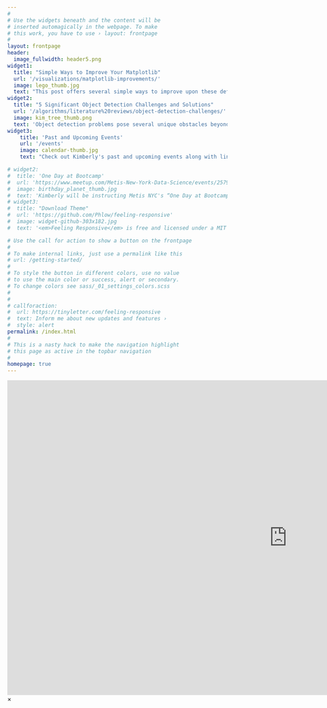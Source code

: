 ```yaml
---
#
# Use the widgets beneath and the content will be
# inserted automagically in the webpage. To make
# this work, you have to use › layout: frontpage
#
layout: frontpage
header:
  image_fullwidth: header5.png
widget1:
  title: "Simple Ways to Improve Your Matplotlib"
  url: '/visualizations/matplotlib-improvements/'
  image: lego_thumb.jpg
  text: "This post offers several simple ways to improve upon these defaults and help spruce up basic Matplotlib visualizations."
widget2:
  title: "5 Significant Object Detection Challenges and Solutions"
  url: '/algorithms/literature%20reviews/object-detection-challenges/'
  image: kim_tree_thumb.png
  text: 'Object detection problems pose several unique obstacles beyond what is required for image classification.  Five such challenges are reviewed in this post along with researchers' efforts to overcome these complications.'
widget3:
    title: 'Past and Upcoming Events'
    url: '/events'
    image: calendar-thumb.jpg
    text: "Check out Kimberly's past and upcoming events along with links to conference materials and meeting recaps."

# widget2:
#  title: 'One Day at Bootcamp'
#  url: 'https://www.meetup.com/Metis-New-York-Data-Science/events/257900190/'
#  image: birthday_planet_thumb.jpg
#  text: 'Kimberly will be instructing Metis NYC's “One Day at Bootcamp” on January 26th to give participants a chance to see what the experience is really like!  Attendees will receive free, interactive training in Python, focusing on Pandas and SciKit Learn.'
# widget3:
#  title: "Download Theme"
#  url: 'https://github.com/Phlow/feeling-responsive'
#  image: widget-github-303x182.jpg
#  text: '<em>Feeling Responsive</em> is free and licensed under a MIT License. Make it your own and start building. Grab the <a href="https://github.com/Phlow/feeling-responsive/tree/bare-bones-version">Bare-Bones-Version</a> for a fresh start or learn how to use it with the <a href="https://github.com/Phlow/feeling-responsive/tree/gh-pages">education-version</a> with sample posts and images. Then tell me via Twitter <a href="http://twitter.com/phlow">@phlow</a>.'

# Use the call for action to show a button on the frontpage
#
# To make internal links, just use a permalink like this
# url: /getting-started/
#
# To style the button in different colors, use no value
# to use the main color or success, alert or secondary.
# To change colors see sass/_01_settings_colors.scss
#
#
# callforaction:
#  url: https://tinyletter.com/feeling-responsive
#  text: Inform me about new updates and features ›
#  style: alert
permalink: /index.html
#
# This is a nasty hack to make the navigation highlight
# this page as active in the topbar navigation
#
homepage: true
---
```



<div id="videoModal" class="reveal-modal large" data-reveal="">
   <div class="flex-video widescreen vimeo" style="display: block;">
     <iframe width="1280" height="720" src="https://www.youtube.com/embed/3b5zCFSmVvU" frameborder="0" allowfullscreen></iframe>
   </div>
  <a class="close-reveal-modal">&#215;</a>
</div>
